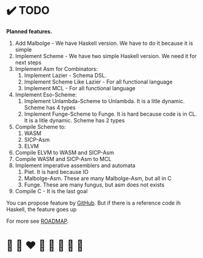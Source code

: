 # ✔️ TODO

**Planned features.**

1. Add Malbolge - We have Haskell version. We have to do it because it is simple
2. Implement Scheme - We have two simple Haskell version. We need it for next steps
3. Implement Asm for Combinators:
   1. Implement Lazier - Schema DSL. 
   2. Implement Scheme Like Lazier  - For all functional language
   3. Implement MCL - For all functional language
4. Implement Eso-Scheme:
   1. Implement Unlambda-Scheme to Unlambda. It is a litle dynamic. Scheme has 4 types
   2. Implement Funge-Scheme to Funge. It is hard because code is in CL. It is a litle dynamic. Scheme has 2 types
5. Compile Scheme to:
   1. WASM
   2. SICP-Asm
   3. ELVM
6. Compile ELVM to WASM and SICP-Asm
7. Compile WASM and SICP-Asm to MCL
8. Implement imperative assemblers and automata
   1. Piet. It is hard because IO
   2. Malbolge-Asm. These are many Malbolge-Asm, but all in C
   3. Funge. These are many fungus, but asm does not exists
9. Compile C - It is the last goal 
   
You can propose feature by [GitHub](https://github.com/helvm/helcam/issues).
But if there is a reference code ih Haskell, the feature goes up

For more see [ROADMAP](ROADMAP.md).

# 🦄 🌈 ❤️ 💛 💚 💙 🤍 🖤
